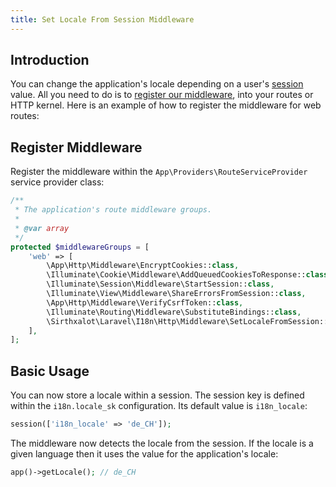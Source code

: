 ```yaml
---
title: Set Locale From Session Middleware
---
```


Introduction
--------------------------------------------------------------------------------

You can change the application's locale depending on a user's 
[session] value. All you need to do is to [register our middleware], 
into your routes or HTTP kernel. Here is an example of how to 
register the middleware for web routes:

Register Middleware
--------------------------------------------------------------------------------

Register the middleware within the `App\Providers\RouteServiceProvider` 
service provider class:

``` php {14}
/**
 * The application's route middleware groups.
 *
 * @var array
 */
protected $middlewareGroups = [
    'web' => [
        \App\Http\Middleware\EncryptCookies::class,
        \Illuminate\Cookie\Middleware\AddQueuedCookiesToResponse::class,
        \Illuminate\Session\Middleware\StartSession::class,
        \Illuminate\View\Middleware\ShareErrorsFromSession::class,
        \App\Http\Middleware\VerifyCsrfToken::class,
        \Illuminate\Routing\Middleware\SubstituteBindings::class,
        \Sirthxalot\Laravel\I18n\Http\Middleware\SetLocaleFromSession::class
    ],
];
```

Basic Usage
--------------------------------------------------------------------------------

You can now store a locale within a session. The session key is 
defined within the `i18n.locale_sk` configuration. Its default 
value is `i18n_locale`:

```php
session(['i18n_locale' => 'de_CH']);
```

The middleware now detects the locale from the session. If the 
locale is a given language then it uses the value for the 
application's locale:

```php
app()->getLocale(); // de_CH
```

<!--                            that's all folks!                            -->

[session]: https://laravel.com/docs/10.x/session
[register our middleware]: https://laravel.com/docs/10.x/middleware#registering-middleware